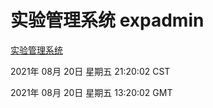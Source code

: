 # 实验管理系统 expadmin
[实验管理系统](http://111.175.123.40:56808/expadmin-782313d2-e1b1-4ea7-932e-3a55e6a1a4d0/)

2021年 08月 20日 星期五 21:20:02 CST

2021年 08月 20日 星期五 13:20:02 GMT
